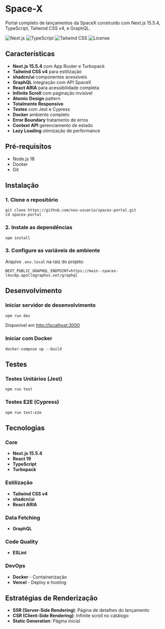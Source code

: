 # Space-X

Portal completo de lançamentos da SpaceX construído com Next.js 15.5.4, TypeScript, Tailwind CSS v4, e GraphQL.

![Next.js](https://img.shields.io/badge/Next.js-15.5.4-black)
![TypeScript](https://img.shields.io/badge/TypeScript-5.0-blue)
![Tailwind CSS](https://img.shields.io/badge/Tailwind-v4-38bdf8)
![License](https://img.shields.io/badge/license-MIT-green)

## Características

- **Next.js 15.5.4** com App Router e Turbopack
- **Tailwind CSS v4** para estilização
- **shadcn/ui** componentes acessíveis
- **GraphQL** integração com API SpaceX
- **React ARIA** para acessibilidade completa
- **Infinite Scroll** com paginação invisível
- **Atomic Design** pattern
- **Totalmente Responsivo**
- **Testes** com Jest e Cypress
- **Docker** ambiente completo
- **Error Boundary** tratamento de erros
- **Context API** gerenciamento de estado
- **Lazy Loading** otimização de performance

## Pré-requisitos

- Node.js 18
- Docker
- Git

## Instalação

### 1. Clone o repositório

```
git clone https://github.com/seu-usuario/spacex-portal.git
cd spacex-portal
```

### 2. Instale as dependências

```
npm install
```

### 3. Configure as variáveis de ambiente

Arquivo `.env.local` na raiz do projeto:

```env
NEXT_PUBLIC_GRAPHQL_ENDPOINT=https://main--spacex-l4uc6p.apollographos.net/graphql
```

## Desenvolvimento

### Iniciar servidor de desenvolvimento

```bash
npm run dev
```

Disponível em [http://localhost:3000](http://localhost:3000)

### Iniciar com Docker

```
docker-compose up --build
```

## Testes

### Testes Unitários (Jest)

```
npm run test
```

### Testes E2E (Cypress)

```
npm run test:e2e
```

## Tecnologias

### Core
- **Next.js 15.5.4**
- **React 19**
- **TypeScript**
- **Turbopack**

### Estilização
- **Tailwind CSS v4**
- **shadcn/ui**
- **React ARIA**

### Data Fetching
- **GraphQL** 

### Code Quality
- **ESLint**

### DevOps
- **Docker** - Containerização
- **Vercel** - Deploy e hosting

## Estratégias de Renderização

- **SSR (Server-Side Rendering)**: Página de detalhes do lançamento
- **CSR (Client-Side Rendering)**: Infinite scroll no catálogo
- **Static Generation**: Página inicial
